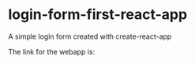 # login-form-first-react-app

A simple login form created with create-react-app

The link for the webapp is:
